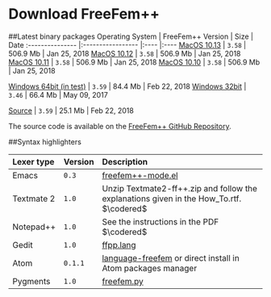 # Download FreeFem++

##Latest binary packages
Operating System | FreeFem++ Version | Size | Date
:--------------- |:----------------- |:---- |:----
[MacOS 10.13](http://www.freefem.org/ff++/ftp/FreeFem++-3.58-MacOS_10.13.pkg) | `3.58` | 506.9 Mb | Jan 25, 2018
[MacOS 10.12](http://www.freefem.org/ff++/ftp/FreeFem++-3.58-MacOS_10.12.pkg) | `3.58` | 506.9 Mb | Jan 25, 2018
[MacOS 10.11](http://www.freefem.org/ff++/ftp/FreeFem++-3.58-MacOS_10.11.pkg) | `3.58` | 506.9 Mb | Jan 25, 2018
[MacOS 10.10](http://www.freefem.org/ff++/ftp/FreeFem++-3.58-MacOS_10.10.pkg) | `3.58` | 506.9 Mb | Jan 25, 2018
<!-- -->
[Windows 64bit (in test)](http://www.freefem.org/ff++/ftp/FreeFem++-3.59-win64.exe) | `3.59` | 84.4 Mb | Feb 22, 2018
[Windows 32bit](http://www.freefem.org/ff++/ftp/FreeFem++-3.46-win32.exe) | `3.46` | 66.4 Mb | May 09, 2017
<!-- -->
[Source](http://www.freefem.org/ff++/ftp/freefem++-3.59.tar.gz) | `3.59` | 25.1 Mb | Feb 22, 2018

The source code is available on the [FreeFem++ GitHub Repository](https://github.com/FreeFem/FreeFem-sources).

##Syntax highlighters

Lexer type | Version| Description
:--------- | :---- | :------
Emacs | `0.3` | [freefem++-mode.el](https://github.com/FreeFem/freefem-parser-emacs)
Textmate 2 | `1.0` | Unzip Textmate2-ff++.zip and follow the explanations given in the How_To.rtf. $\codered$
Notepad++ | `1.0` | See the instructions in the PDF $\codered$
Gedit | `1.0` | [ffpp.lang](https://github.com/FreeFem/Freefem-parser-gedit)
Atom | `0.1.1` | [language-freefem](https://github.com/FreeFem/FreeFem-parser-atom) or direct install in Atom packages manager
Pygments | `1.0` | [freefem.py](https://github.com/FreeFem/FreeFem-parser-pygments)
